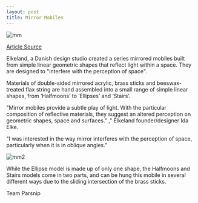 ```yaml
---
layout: post
title: Mirror Mobiles
---
```



![mm]({{site.baseurl}}/images/mirror-mobiles1.jpg)

[Article Source](http://www.dezeen.com/2016/01/12/elkeland-mirror-mobiles-simple-reflective-shapes-danish-design-northmodern/)
<p>Elkeland, a Danish design studio created a series mirrored mobiles built from simple linear geometric shapes that reflect light within a space. They are designed to "interfere with the perception of space". </p>

<p>Materials of double-sided mirrored acrylic, brass sticks and beeswax-treated flax string are hand assembled into a small range of simple linear shapes, from ‘Halfmoons’ to ‘Ellipses’ and ‘Stairs’.<p/p>

<p>"Mirror mobiles provide a subtle play of light. With the particular composition of reflective materials, they suggest an altered perception on geometric shapes, space and surfaces." ," Elkeland founder/designer Ida Elke.</p/p>


<p>"I was interested in the way mirror interferes with the perception of space, particularly when it is in oblique angles."<p/p>


![mm2]({{site.baseurl}}/images/mirror-mobiles2.jpg)

<p>While the Ellipse model is made up of only one shape, the Halfmoons and Stairs models come in two parts, and can be hung this mobile in several different ways due to the sliding intersection of the brass sticks.
 </p>

<p>Team Parsnip  </p> 
